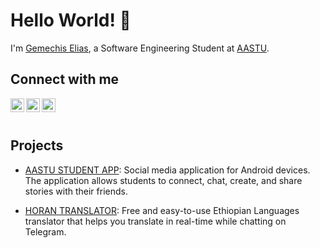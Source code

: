 # Hello World! 👋

I'm [Gemechis Elias](https://gemechis-elias.web.app), a Software Engineering Student at [AASTU](http://www.aastu.edu.et/).

## Connect with me

[<img align="left" alt="Gemechis Elias | Twitter" width="22px" src="https://raw.githubusercontent.com/peterthehan/peterthehan/master/assets/twitter.svg" />](https://twitter.com/gemechis_)
[<img align="left" alt="Gemechis Elias LinkedIN" width="22px" src="https://raw.githubusercontent.com/peterthehan/peterthehan/master/assets/linkedin.svg" />](https://www.linkedin.com/in/gemechis-elias)
[<img align="left" alt="Gemchis Elias Telegram" width="22px" src="https://upload.wikimedia.org/wikipedia/commons/8/82/Telegram_logo.svg" />](https://t.me/realgemechis/)

<br />
<br />

## Projects

- [AASTU STUDENT APP](https://play.google.com/store/apps/dev?id=9107956347554126513): Social media application for Android devices. The application allows students to connect, chat, create, and share stories with their friends.

- [HORAN TRANSLATOR](https://t.me/horantr_bot): Free and easy-to-use Ethiopian Languages translator that helps you translate in real-time while chatting on Telegram.

<br />
<br />
